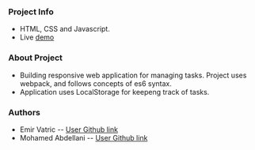 ### Project Info

- HTML, CSS and Javascript.
- Live [demo](https://raw.githack.com/abdellani/To-Do-List/development/dist/index.html) 

### About Project

- Building responsive web application for managing tasks. Project uses webpack, and follows concepts of es6 syntax.
- Application uses LocalStorage for keepeng track of tasks.

### Authors

- Emir Vatric -- [User Github link](https://github.com/EmirVatric)
- Mohamed Abdellani -- [User Github link](https://github.com/abdellani)
